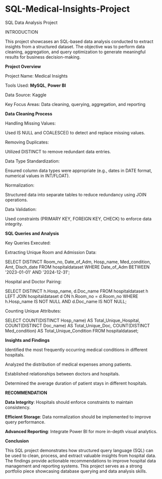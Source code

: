 # SQL-Medical-Insights-Project
SQL Data Analysis Project

INTRODUCTION

This project showcases an SQL-based data analysis conducted to extract insights from a structured dataset. The objective was to perform data cleaning, aggregation, and query optimization to generate meaningful results for business decision-making.

**Project Overview**

Project Name: Medical Insights

Tools Used: **MySQL**, **Power BI**

Data Source: Kaggle

Key Focus Areas: Data cleaning, querying, aggregation, and reporting

**Data Cleaning Process**

Handling Missing Values:

Used IS NULL and COALESCE() to detect and replace missing values.

Removing Duplicates:

Utilized DISTINCT to remove redundant data entries.

Data Type Standardization:

Ensured column data types were appropriate (e.g., dates in DATE format, numerical values in INT/FLOAT).

Normalization:

Structured data into separate tables to reduce redundancy using JOIN operations.

Data Validation:

Used constraints (PRIMARY KEY, FOREIGN KEY, CHECK) to enforce data integrity.

**SQL Queries and Analysis**

Key Queries Executed:

Extracting Unique Room and Admission Data:

SELECT DISTINCT Room_no, Date_of_Adm, Hosp_name, Med_condition, Amt, Disch_date
FROM hospitaldataset
WHERE Date_of_Adm BETWEEN '2023-01-01' AND '2024-12-31';

Hospital and Doctor Pairing:

SELECT DISTINCT h.Hosp_name, d.Doc_name
FROM hospitaldataset h
LEFT JOIN hospitaldataset d ON h.Room_no = d.Room_no
WHERE h.Hosp_name IS NOT NULL AND d.Doc_name IS NOT NULL;

Counting Unique Attributes:

SELECT COUNT(DISTINCT Hosp_name) AS Total_Unique_Hospital,
       COUNT(DISTINCT Doc_name) AS Total_Unique_Doc,
       COUNT(DISTINCT Med_condition) AS Total_Unique_Condition
FROM hospitaldataset;

**Insights and Findings**

Identified the most frequently occurring medical conditions in different hospitals.

Analyzed the distribution of medical expenses among patients.

Established relationships between doctors and hospitals.

Determined the average duration of patient stays in different hospitals.

**RECOMMENDATION**

**Data Integrity**: Hospitals should enforce constraints to maintain consistency.

**Efficient Storage**: Data normalization should be implemented to improve query performance.

**Advanced Reporting**: Integrate Power BI for more in-depth visual analytics.

**Conclusion**

This SQL project demonstrates how structured query language (SQL) can be used to clean, process, and extract valuable insights from hospital data. The findings provide actionable recommendations to improve hospital data management and reporting systems. This project serves as a strong portfolio piece showcasing database querying and data analysis skills.




